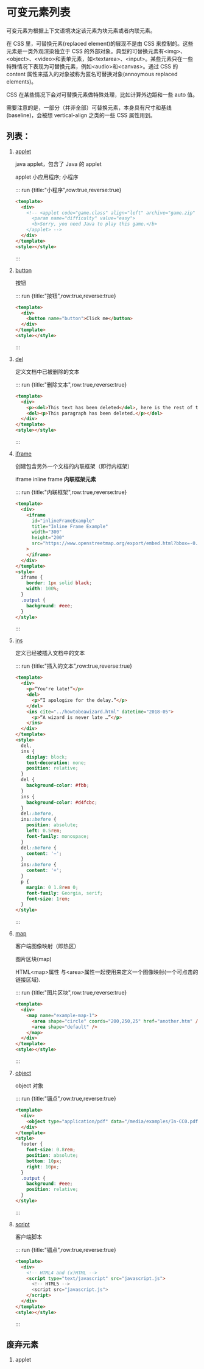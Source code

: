 # 可变元素列表

可变元素为根据上下文语境决定该元素为块元素或者内联元素。

在 CSS 里，可替换元素(replaced element)的展现不是由 CSS 来控制的。这些元素是一类外观渲染独立于 CSS 的外部对象。典型的可替换元素有\<img>、\<object>、\<video>和表单元素，如\<textarea>、\<input>。某些元素只在一些特殊情况下表现为可替换元素，例如\<audio>和\<canvas>。通过 CSS 的 content 属性来插入的对象被称为匿名可替换对象(annoymous replaced elements)。

CSS 在某些情况下会对可替换元素做特殊处理，比如计算外边距和一些 auto 值。

需要注意的是，一部分（并非全部）可替换元素，本身具有尺寸和基线(baseline)，会被想 vertical-align 之类的一些 CSS 属性用到。

## 列表：

1. [applet](https://developer.mozilla.org/zh-CN/docs/Web/HTML/Element/applet)

   java applet，包含了 Java 的 applet

   applet 小应用程序; 小程序

   ::: run {title:"小程序",row:true,reverse:true}

   ```html
   <template>
     <div>
       <!-- <applet code="game.class" align="left" archive="game.zip" height="250" width="350">
         <param name="difficulty" value="easy">
         <b>Sorry, you need Java to play this game.</b>
       </applet> -->
     </div>
   </template>
   <style></style>
   ```

   :::

2. [button](https://developer.mozilla.org/zh-CN/docs/Web/HTML/Element/button)

   按钮

   ::: run {title:"按钮",row:true,reverse:true}

   ```html
   <template>
     <div>
       <button name="button">Click me</button>
     </div>
   </template>
   <style></style>
   ```

   :::

3. [del](https://developer.mozilla.org/zh-CN/docs/Web/HTML/Element/del)

    定义文档中已被删除的文本

   ::: run {title:"删除文本",row:true,reverse:true}

   ```html
   <template>
     <div>
       <p><del>This text has been deleted</del>, here is the rest of the paragraph.</p>
       <del><p>This paragraph has been deleted.</p></del>
     </div>
   </template>
   <style></style>
   ```

   :::

4. [iframe](https://developer.mozilla.org/zh-CN/docs/Web/HTML/Element/iframe)

   创建包含另外一个文档的内联框架（即行内框架）

   iframe inline frame **内联框架元素**

   ::: run {title:"内联框架",row:true,reverse:true}

   ```html
   <template>
     <div>
       <iframe
         id="inlineFrameExample"
         title="Inline Frame Example"
         width="300"
         height="200"
         src="https://www.openstreetmap.org/export/embed.html?bbox=-0.004017949104309083%2C51.47612752641776%2C0.00030577182769775396%2C51.478569861898606&layer=mapnik"
       >
       </iframe>
     </div>
   </template>
   <style>
     iframe {
       border: 1px solid black;
       width: 100%;
     }
     .output {
       background: #eee;
     }
   </style>
   ```

   :::

5. [ins](https://developer.mozilla.org/zh-CN/docs/Web/HTML/Element/ins)

   定义已经被插入文档中的文本

   ::: run {title:"插入的文本",row:true,reverse:true}

   ```html
   <template>
     <div>
       <p>“You're late!”</p>
       <del>
         <p>“I apologize for the delay.”</p>
       </del>
       <ins cite="../howtobeawizard.html" datetime="2018-05">
         <p>“A wizard is never late …”</p>
       </ins>
     </div>
   </template>
   <style>
     del,
     ins {
       display: block;
       text-decoration: none;
       position: relative;
     }
     del {
       background-color: #fbb;
     }
     ins {
       background-color: #d4fcbc;
     }
     del::before,
     ins::before {
       position: absolute;
       left: 0.5rem;
       font-family: monospace;
     }
     del::before {
       content: '−';
     }
     ins::before {
       content: '+';
     }
     p {
       margin: 0 1.8rem 0;
       font-family: Georgia, serif;
       font-size: 1rem;
     }
   </style>
   ```

   :::

6. [map](https://developer.mozilla.org/zh-CN/docs/Web/HTML/Element/map)

    客户端图像映射（即热区）

   图片区块(map)

   HTML\<map>属性 与\<area>属性一起使用来定义一个图像映射(一个可点击的链接区域).

   ::: run {title:"图片区块",row:true,reverse:true}

   ```html
   <template>
     <div>
       <map name="example-map-1">
         <area shape="circle" coords="200,250,25" href="another.htm" />
         <area shape="default" />
       </map>
     </div>
   </template>
   <style></style>
   ```

   :::

7. [object](https://developer.mozilla.org/zh-CN/docs/Web/HTML/Element/object)

   object 对象

   ::: run {title:"锚点",row:true,reverse:true}

   ```html
   <template>
     <div>
       <object type="application/pdf" data="/media/examples/In-CC0.pdf" width="250" height="200"> </object>
     </div>
   </template>
   <style>
     footer {
       font-size: 0.8rem;
       position: absolute;
       bottom: 10px;
       right: 10px;
     }
     .output {
       background: #eee;
       position: relative;
     }
   </style>
   ```

   :::

8. [script](https://developer.mozilla.org/zh-CN/docs/Web/HTML/Element/script)

   客户端脚本

   ::: run {title:"锚点",row:true,reverse:true}

   ```html
   <template>
     <div>
       <!-- HTML4 and (x)HTML -->
       <script type="text/javascript" src="javascript.js">
         <!-- HTML5 -->
         <script src="javascript.js">
       </script>
     </div>
   </template>
   <style></style>
   ```

   :::

## 废弃元素

1. applet
